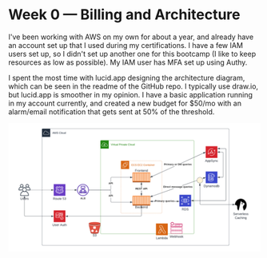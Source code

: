 # Week 0 — Billing and Architecture
I've been working with AWS on my own for about a year, and already have an account set up that I used during my certifications. I have a few IAM users set up, so I didn't set up another one for this bootcamp (I like to keep resources as low as possible). My IAM user has MFA set up using Authy.

I spent the most time with lucid.app designing the architecture diagram, which can be seen in the readme of the GitHub repo. I typically use draw.io, but lucid.app is smoother in my opinion. I have a basic application running in my account currently, and created a new budget for $50/mo with an alarm/email notification that gets sent at 50% of the threshold. 

![AWS architecture diagram](/bootcamp-diagram.png)
